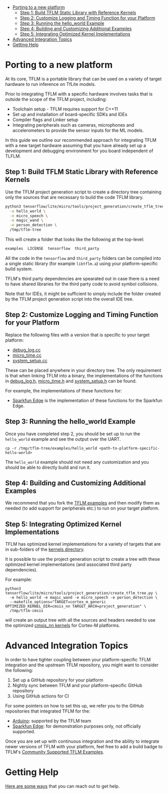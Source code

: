 <!--
Semi-automated TOC generation with instructions from
https://github.com/ekalinin/github-markdown-toc#auto-insert-and-update-toc
-->

<!--ts-->
   * [Porting to a new platform](#porting-to-a-new-platform)
      * [Step 1: Build TFLM Static Library with Reference Kernels](#step-1-build-tflm-static-library-with-reference-kernels)
      * [Step 2: Customize Logging and Timing Function for your Platform](#step-2-customize-logging-and-timing-function-for-your-platform)
      * [Step 3: Running the hello_world Example](#step-3-running-the-hello_world-example)
      * [Step 4: Building and Customizing Additional Examples](#step-4-building-and-customizing-additional-examples)
      * [Step 5: Integrating Optimized Kernel Implementations](#step-5-integrating-optimized-kernel-implementations)
   * [Advanced Integration Topics](#advanced-integration-topics)
   * [Getting Help](#getting-help)

<!-- Added by: advaitjain, at: Mon 04 Oct 2021 11:24:09 AM PDT -->

<!--te-->

# Porting to a new platform

At its core, TFLM is a portable library that can be used on a variety of target
hardware to run inference on TfLite models.

Prior to integrating TFLM with a specific hardware involves tasks that is
outside the scope of the TFLM project, including:

 * Toolchain setup - TFLM requires support for C++11
 * Set up and installation of board-specific SDKs and IDEs
 * Compiler flags and Linker setup
 * Integrating peripherals such as cameras, microphones and accelerometers to
   provide the sensor inputs for the ML models.

In this guide we outline our recommended approach for integrating TFLM with a
new target hardware assuming that you have already set up a development and
debugging environment for you board independent of TLFLM.


## Step 1: Build TFLM Static Library with Reference Kernels

Use the TFLM project generation script to create a directory tree containing
only the sources that are necessary to build the code TFLM library.

```bash
python3 tensorflow/lite/micro/tools/project_generation/create_tflm_tree.py \
  -e hello_world \
  -e micro_speech \
  -e magic_wand \
  -e person_detection \
  /tmp/tflm-tree
```

This will create a folder that looks like the following at the top-level:
```bash
examples  LICENSE  tensorflow  third_party
```

All the code in the `tensorflow` and `third_party` folders can be compiled into
a single static library (for example `libtflm.a`) using your platform-specific
build system.

TFLM's third party dependencies are spearated out in case there is a need to
have shared libraries for the third party code to avoid symbol collisions.

Note that for IDEs, it might be sufficient to simply include the
folder created by the TFLM project generation script into the overall IDE tree.

## Step 2: Customize Logging and Timing Function for your Platform

Replace the following files with a version that is specific to your target
platform:

 * [debug\_log.cc](https://github.com/tensorflow/tflite-micro/blob/main/tensorflow/lite/micro/debug_log.cc)
 * [micro\_time.cc](https://github.com/tensorflow/tflite-micro/blob/main/tensorflow/lite/micro/micro_time.cc)
 * [system\_setup.cc](https://github.com/tensorflow/tflite-micro/blob/main/tensorflow/lite/micro/system_setup.cc)

These can be placed anywhere in your directory tree. The only requirement is
that when linking TFLM into a binary, the implementations of the functions in
[debug\_log.h](https://github.com/tensorflow/tflite-micro/blob/main/tensorflow/lite/micro/debug_log.h),
[micro\_time.h](https://github.com/tensorflow/tflite-micro/blob/main/tensorflow/lite/micro/micro_time.h)
and [system\_setup.h](https://github.com/tensorflow/tflite-micro/blob/main/tensorflow/lite/micro/debug_log.h)
can be found.

For example, the implementations of these functions for:
  * [Sparkfun Edge](https://github.com/advaitjain/tflite-micro-sparkfun-edge-examples/tree/120f68ace95ae3d66963977ac7754acd0c86540d/tensorflow/lite/micro/sparkfun_edge)
is the implementation of these functions for the Sparkfun Edge.


## Step 3: Running the hello\_world Example

Once you have completed step 2, you should be set up to run the `hello_world`
example and see the output over the UART.

```
cp -r /tmp/tflm-tree/examples/hello_world <path-to-platform-specific-hello-world>
```
The `hello_world` example should not need any customization and you should be
able to directly build and run it.

## Step 4: Building and Customizing Additional Examples

We recommend that you fork the [TFLM examples](https://github.com/tensorflow/tflite-micro/tree/main/tensorflow/lite/micro/examples)
and then modify them as needed (to add support for peripherals etc.) to run on
your target platform.

## Step 5: Integrating Optimized Kernel Implementations

TFLM has optimized kernel implementations for a variety of targets that are in
sub-folders of the [kernels directory](https://github.com/tensorflow/tflite-micro/tree/main/tensorflow/lite/micro/kernels).

It is possible to use the project generation script to create a tree with these
optimized kernel implementations (and associated third party dependencies).

For example:
```
python3 tensorflow/lite/micro/tools/project_generation/create_tflm_tree.py \
  -e hello_world -e magic_wand -e micro_speech -e person_detection \
  --makefile_options="TARGET=cortex_m_generic OPTIMIZED_KERNEL_DIR=cmsis_nn TARGET_ARCH=project_generation" \
  /tmp/tflm-cmsis
```

will create an output tree with all the sources and headers needed to use the
optimized [cmsis\_nn kernels](https://github.com/tensorflow/tflite-micro/tree/main/tensorflow/lite/micro/kernels/cmsis_nn) for Cortex-M platforms.


# Advanced Integration Topics

In order to have tighter coupling between your platform-specific TFLM
integration and the upstream TFLM repository, you might want to consider the
following:

 1. Set up a GitHub repository for your platform
 1. Nightly sync between TFLM and your platform-specific GitHub repository
 1. Using GitHub actions for CI

For some pointers on how to set this up, we refer you to the GitHub repositories
that integrated TFLM for the:
 * [Arduino](https://github.com/tensorflow/tflite-micro-arduino-examples): supported by the TFLM team
 * [Sparkfun Edge](https://github.com/advaitjain/tflite-micro-sparkfun-edge-examples): for demonstration purposes only, not officially supported.

Once you are set up with continuous integration and the ability to integrate
newer versions of TFLM with your platform, feel free to add a build badge to
TFLM's [Community Supported TFLM Examples](https://github.com/tensorflow/tflite-micro#community-supported-tflm-examples).

# Getting Help

[Here are some ways](https://github.com/tensorflow/tflite-micro#getting-help) that you can
reach out to get help.

